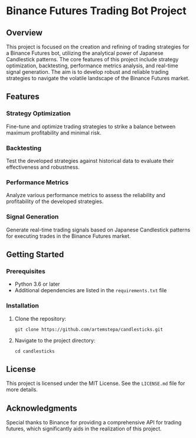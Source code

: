 # Binance Futures Trading Bot Project

## Overview
This project is focused on the creation and refining of trading strategies for a Binance Futures bot, utilizing the analytical power of Japanese Candlestick patterns. The core features of this project include strategy optimization, backtesting, performance metrics analysis, and real-time signal generation. The aim is to develop robust and reliable trading strategies to navigate the volatile landscape of the Binance Futures market.

## Features

### Strategy Optimization
Fine-tune and optimize trading strategies to strike a balance between maximum profitability and minimal risk.

### Backtesting
Test the developed strategies against historical data to evaluate their effectiveness and robustness.

### Performance Metrics
Analyze various performance metrics to assess the reliability and profitability of the developed strategies.

### Signal Generation
Generate real-time trading signals based on Japanese Candlestick patterns for executing trades in the Binance Futures market.

## Getting Started

### Prerequisites
- Python 3.6 or later
- Additional dependencies are listed in the `requirements.txt` file

### Installation
1. Clone the repository:
   ```
   git clone https://github.com/artemstepa/candlesticks.git
   ```
2. Navigate to the project directory:
   ```
   cd candlesticks
   ```

## License
This project is licensed under the MIT License. See the `LICENSE.md` file for more details.

## Acknowledgments
Special thanks to Binance for providing a comprehensive API for trading futures, which significantly aids in the realization of this project.
